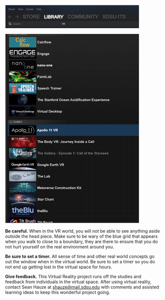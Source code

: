 ![](/assets/Steam-Menu-Bar.png)

![](/assets/Steam-App-List.png)



**Be careful.** When in the VR world, you will not be able to see anything aside outside the head piece. Make sure to be wary of the blue grid that appears when you walk to close to a boundary, they are there to ensure that you do not hurt yourself on the real environment around you. 

**Be sure to set a timer.** All sense of time and other real world concepts go out the window when in the virtual world. Be sure to set a timer so you do not end up getting lost in the virtual space for hours. 

**Give feedback.** This Virtual Reality project runs off the studies and feedback from individuals in the virtual space. After using virtual reality, contact Sean Hauze at shauze@mail.sdsu.edu with comments and assisted learning ideas to keep this wonderful project going.

